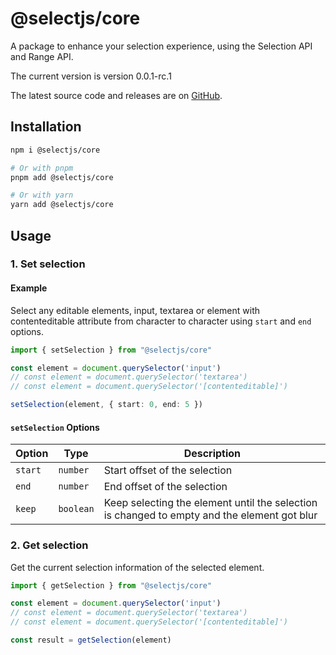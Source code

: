 # @selectjs/core

A package to enhance your selection experience, using the Selection API and Range API.

The current version is version 0.0.1-rc.1

The latest source code and releases are on [GitHub](https://github.com/imrim12/selectjs.git).

## Installation

```bash
npm i @selectjs/core

# Or with pnpm
pnpm add @selectjs/core

# Or with yarn
yarn add @selectjs/core
```

## Usage

### 1. Set selection

#### Example

Select any editable elements, input, textarea or element with contenteditable attribute from character to character using `start` and `end` options.

```typescript
import { setSelection } from "@selectjs/core"

const element = document.querySelector('input')
// const element = document.querySelector('textarea')
// const element = document.querySelector('[contenteditable]')

setSelection(element, { start: 0, end: 5 })
```

#### `setSelection` Options

|Option|Type|Description
|-|-|-
|`start`|`number`|Start offset of the selection
|`end`|`number`|End offset of the selection
|`keep`|`boolean`|Keep selecting the element until the selection is changed to empty and the element got blur

### 2. Get selection

Get the current selection information of the selected element.

```typescript
import { getSelection } from "@selectjs/core"

const element = document.querySelector('input')
// const element = document.querySelector('textarea')
// const element = document.querySelector('[contenteditable]')

const result = getSelection(element)
```
